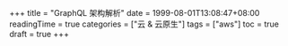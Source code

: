 +++
title = "GraphQL 架构解析"
date = 1999-08-01T13:08:47+08:00
readingTime = true
categories = ["云 & 云原生"]
tags = ["aws"]
toc = true 
draft = true
+++
